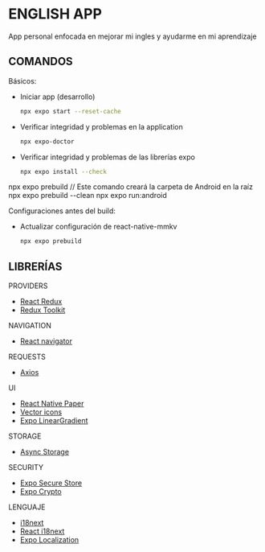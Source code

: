 # ENGLISH APP

App personal enfocada en mejorar mi ingles y ayudarme en mi aprendizaje

## COMANDOS

Básicos:

- Iniciar app (desarrollo)

    ```bash
    npx expo start --reset-cache  
    ```

- Verificar integridad y problemas en la application

    ```bash
    npx expo-doctor 
    ```

- Verificar integridad y problemas de las librerías expo

    ```bash
    npx expo install --check  
    ```

npx expo prebuild // Este comando creará la carpeta de Android en la raíz
npx expo prebuild --clean
npx expo run:android

Configuraciones antes del build:

- Actualizar configuración de react-native-mmkv

    ```bash
    npx expo prebuild
    ```

## LIBRERÍAS

PROVIDERS

- [React Redux](https://react-redux.js.org)
- [Redux Toolkit](https://redux-toolkit.js.org)

NAVIGATION

- [React navigator](https://reactnavigation.org)

REQUESTS

- [Axios](https://axios-http.com)

UI

- [React Native Paper](https://reactnativepaper.com)
- [Vector icons](https://github.com/oblador/react-native-vector-icons)
- [Expo LinearGradient](https://docs.expo.dev/versions/latest/sdk/linear-gradient)

STORAGE

- [Async Storage](https://react-native-async-storage.github.io/async-storage)

SECURITY

- [Expo Secure Store](https://docs.expo.dev/versions/latest/sdk/securestore)
- [Expo Crypto](https://docs.expo.dev/versions/latest/sdk/crypto)

LENGUAJE

- [i18next](https://react.i18next.com)
- [React i18next](https://react.i18next.com)
- [Expo Localization](https://docs.expo.dev/versions/latest/sdk/localization)
